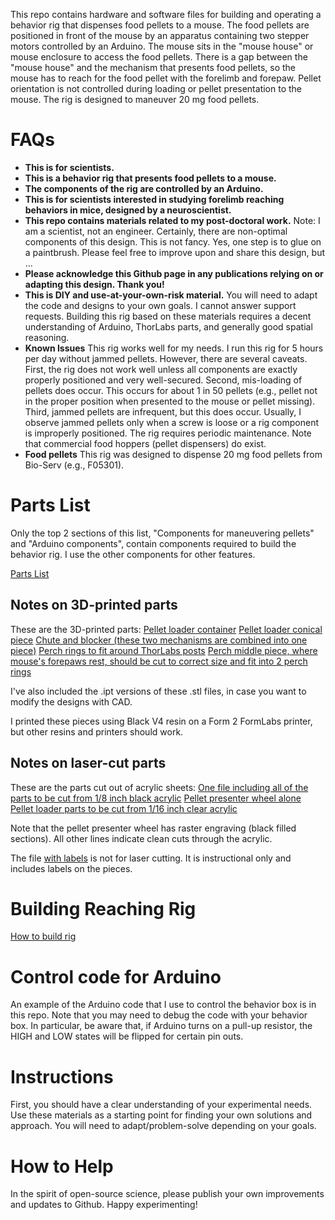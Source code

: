 This repo contains hardware and software files for building and operating a behavior rig that dispenses food pellets to a mouse. 
The food pellets are positioned in front of the mouse by an apparatus containing two stepper motors controlled by an Arduino. 
The mouse sits in the "mouse house" or mouse enclosure to access the food pellets. 
There is a gap between the "mouse house" and the mechanism that presents food pellets, so the mouse has to reach for the food pellet with the forelimb and forepaw.
Pellet orientation is not controlled during loading or pellet presentation to the mouse. 
The rig is designed to maneuver 20 mg food pellets. 

# FAQs

* **This is for scientists.**
* **This is a behavior rig that presents food pellets to a mouse.**
* **The components of the rig are controlled by an Arduino.**
* **This is for scientists interested in studying forelimb reaching behaviors in mice, designed by a neuroscientist.** 
* **This repo contains materials related to my post-doctoral work.** 
Note: I am a scientist, not an engineer. 
Certainly, there are non-optimal components of this design. 
This is not fancy. Yes, one step is to glue on a paintbrush.
Please feel free to improve upon and share this design, but ...
* **Please acknowledge this Github page in any publications relying on or adapting this design. Thank you!**
* **This is DIY and use-at-your-own-risk material.** 
You will need to adapt the code and designs to your own goals.
I cannot answer support requests.
Building this rig based on these materials requires a decent understanding of Arduino, ThorLabs parts, and generally good spatial reasoning.
* **Known Issues**
This rig works well for my needs. I run this rig for 5 hours per day without jammed pellets. 
However, there are several caveats.
First, the rig does not work well unless all components are exactly properly positioned and very well-secured.
Second, mis-loading of pellets does occur. This occurs for about 1 in 50 pellets (e.g., pellet not in the proper position when presented to the mouse or pellet missing).
Third, jammed pellets are infrequent, but this does occur. Usually, I observe jammed pellets only when a screw is loose or a rig component is improperly positioned.
The rig requires periodic maintenance.
Note that commercial food hoppers (pellet dispensers) do exist. 
* **Food pellets**
This rig was designed to dispense 20 mg food pellets from Bio-Serv (e.g., F05301).


# Parts List

Only the top 2 sections of this list, "Components for maneuvering pellets" and "Arduino components", contain components required to build the behavior rig.
I use the other components for other features.

[Parts List](./parts_list.html)

## Notes on 3D-printed parts

These are the 3D-printed parts:
[Pellet loader container](./parts/pellet_loader_container.stl)
[Pellet loader conical piece](./parts/pellet_loader_conical_piece.stl)
[Chute and blocker (these two mechanisms are combined into one piece)](./parts/chute_and_blocker.stl)
[Perch rings to fit around ThorLabs posts](./parts/perch_rings.stl)
[Perch middle piece, where mouse's forepaws rest, should be cut to correct size and fit into 2 perch rings](./parts/perch_connector.stl)

I've also included the .ipt versions of these .stl files, in case you want to modify the designs with CAD.

I printed these pieces using Black V4 resin on a Form 2 FormLabs printer, but other resins and printers should work.

## Notes on laser-cut parts

These are the parts cut out of acrylic sheets:
[One file including all of the parts to be cut from 1/8 inch black acrylic](./parts/behaviorBox_with_pellet_presenter.ai)
[Pellet presenter wheel alone](./parts/pellet_presenter_wheel.ai)
[Pellet loader parts to be cut from 1/16 inch clear acrylic](./parts/loader_two_plastic_parts.ai)

Note that the pellet presenter wheel has raster engraving (black filled sections). All other lines indicate clean cuts through the acrylic.

The file [with labels](./parts/behavior_box_parts_with_labels.ai) is not for laser cutting. It is instructional only and includes labels on the pieces.


# Building Reaching Rig

[How to build rig](./BUILDRIG.MD)


# Control code for Arduino

An example of the Arduino code that I use to control the behavior box is in this repo. 
Note that you may need to debug the code with your behavior box.
In particular, be aware that, if Arduino turns on a pull-up resistor, the HIGH and LOW states will be flipped for certain pin outs.


# Instructions

First, you should have a clear understanding of your experimental needs. 
Use these materials as a starting point for finding your own solutions and approach.
You will need to adapt/problem-solve depending on your goals.


# How to Help

In the spirit of open-source science, please publish your own improvements and updates to Github. Happy experimenting!
